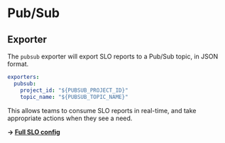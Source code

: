 # Pub/Sub

## Exporter

The `pubsub` exporter will export SLO reports to a Pub/Sub topic, in JSON format.

```yaml
exporters:
  pubsub:
    project_id: "${PUBSUB_PROJECT_ID}"
    topic_name: "${PUBSUB_TOPIC_NAME}"
```

This allows teams to consume SLO reports in real-time, and take appropriate actions when they see a need.

**&rightarrow; [Full SLO config](../../samples/cloud_monitoring/slo_pubsub_subscription_throughput.yaml)**
